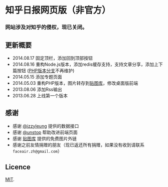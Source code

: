 # 知乎日报网页版（非官方）

### 网站涉及对知乎的侵权，现已关闭。

## 更新概要

* 2014.08.17 固定顶栏，添加回到顶部按钮
* 2014.08.16 重构Node.js版本，添加redis缓存支持，支持文章分享，添加上下篇按钮 ([PHP版本分支](https://github.com/faceair/zhihudaily/tree/PHP)不再维护)
* 2014.05.15 添加专题页面
* 2014.05.03 重构PHP版本，图片转存到[贴图库](http://open.tietuku.com)，修改桌面版前端
* 2013.08.06 添加Rss输出
* 2013.06.28 上线第一个版本

## 感谢

* 感谢 [@izzyleung](https://github.com/izzyleung) 提供的数据接口
* 感谢 [@unstop](https://github.com/unstop) 帮助改进前端页面
* 感谢 [贴图库](http://open.tietuku.com) 提供的免费图片外链
* 感谢之前友情捐赠的朋友（现已返还所有捐赠，如果没有收到请联系`faceair.zh@gmail.com`）

## Licence

[MIT](license).